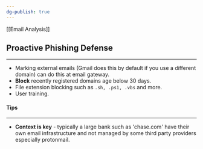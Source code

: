 ```yaml
---
dg-publish: true
---
```

[[Email Analysis]]
## Proactive Phishing Defense
---
- Marking external emails (Gmail does this by default if you use a different domain) can do this at email gateway.
- **Block** recently registered domains age below 30 days.
- File extension blocking such as `.sh, .ps1, .vbs` and more.
- User training.
#### Tips
---
- **Context is key** - typically a large bank such as 'chase.com' have their own email infrastructure and not managed by some third party providers especially protonmail.